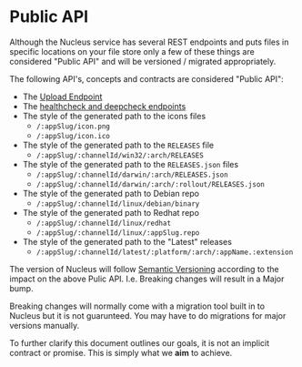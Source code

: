 # Public API

Although the Nucleus service has several REST endpoints and puts files in
specific locations on your file store only a few of these things are
considered "Public API" and will be versioned / migrated appropriately.

The following API's, concepts and contracts are considered "Public API":

* The [Upload Endpoint](Uploading.md)
* The [healthcheck and deepcheck endpoints](Endpoints.md)
* The style of the generated path to the icons files
  * `/:appSlug/icon.png`
  * `/:appSlug/icon.ico`
* The style of the generated path to the `RELEASES` file
  * `/:appSlug/:channelId/win32/:arch/RELEASES`
* The style of the generated path to the `RELEASES.json` files
  * `/:appSlug/:channelId/darwin/:arch/RELEASES.json`
  * `/:appSlug/:channelId/darwin/:arch/:rollout/RELEASES.json`
* The style of the generated path to Debian repo
  * `/:appSlug/:channelId/linux/debian/binary`
* The style of the generated path to Redhat repo
  * `/:appSlug/:channelId/linux/redhat`
  * `/:appSlug/:channelId/linux/:appSlug.repo`
* The style of the generated path to the "Latest" releases
  * `/:appSlug/:channelId/latest/:platform/:arch/:appName.:extension`

The version of Nucleus will follow [Semantic Versioning]()
according to the impact on the above Pulic API.  I.e. Breaking changes will
result in a Major bump.

Breaking changes will normally come with a migration tool built in to Nucleus
but it is not guarunteed.  You may have to do migrations for major versions
manually.

To further clarify this document outlines our goals, it is not an implicit
contract or promise.  This is simply what we **aim** to achieve.